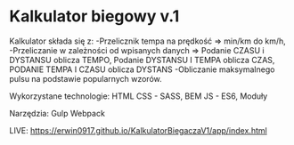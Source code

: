 # Kalkulator biegowy v.1

Kalkulator składa się z:
-Przelicznik tempa na prędkość => min/km do km/h,
-Przeliczanie w zależności od wpisanych danych =>
    Podanie CZASU i DYSTANSU oblicza TEMPO,
    Podanie DYSTANSU I TEMPA oblicza CZAS,
    PODANIE TEMPA I CZASU oblicza DYSTANS
-Obliczanie maksymalnego pulsu na podstawie popularnych wzorów.

Wykorzystane technologie:
HTML
CSS - SASS, BEM
JS - ES6, Moduły

Narzędzia:
Gulp
Webpack


LIVE: https://erwin0917.github.io/KalkulatorBiegaczaV1/app/index.html